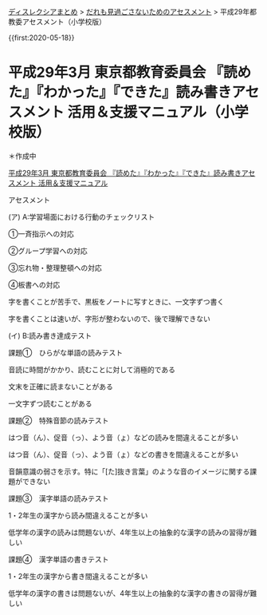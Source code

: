 <p class="breadcrumbs"><a href="../index.md">ディスレクシアまとめ</a> > <a href="index.md">だれも見過ごさないためのアセスメント</a> > 平成29年都教委アセスメント（小学校版）

{{first:2020-05-18}}

# 平成29年3月 東京都教育委員会 『読めた』『わかった』『できた』読み書きアセスメント 活用＆支援マニュアル（小学校版）
＊作成中

[平成29年3月 東京都教育委員会 『読めた』『わかった』『できた』読み書きアセスメント 活用＆支援マニュアル](https://www.kyoiku.metro.tokyo.lg.jp/school/document/special_needs_education/files/guideline/yomikakiasesumento.pdf)

アセスメント

(ア)	A:学習場面における行動のチェックリスト

①一斉指示への対応

②グループ学習への対応

③忘れ物・整理整頓への対応

④板書への対応

字を書くことが苦手で、黒板をノートに写すときに、一文字ずつ書く

字を書くことは速いが、字形が整わないので、後で理解できない

(イ)	B:読み書き達成テスト

課題①　ひらがな単語の読みテスト

音読に時間がかかり、読むことに対して消極的である

文末を正確に読まないことがある

一文字ずつ読むことがある

課題②　特殊音節の読みテスト

はつ音（ん）、促音（っ）、よう音（ょ）などの読みを間違えることが多い

はつ音（ん）、促音（っ）、よう音（ょ）などの書きを間違えることが多い

音韻意識の弱さを示す。特に「[た]抜き言葉」のような音のイメージに関する課題ができない

課題③　漢字単語の読みテスト

1・2年生の漢字から読み間違えることが多い

低学年の漢字の読みは問題ないが、4年生以上の抽象的な漢字の読みの習得が難しい

課題④　漢字単語の書きテスト

1・2年生の漢字から書き間違えることが多い

低学年の漢字の書きは問題ないが、4年生以上の抽象的な漢字の書きの習得が難しい
